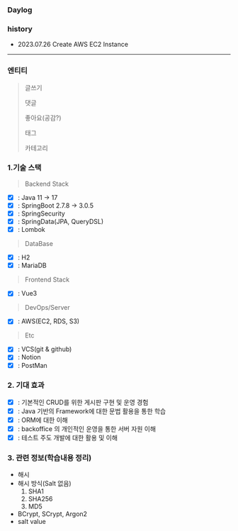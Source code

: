 ### Daylog 

### history 
- 2023.07.26 Create AWS EC2 Instance
 
<hr/>

### 엔티티
> 글쓰기
> 
> 댓글
> 
> 좋아요(공감?)
> 
> 태그
> 
> 카테고리


### 1.기술 스택

> <p>Backend Stack</p>

- [x] : Java 11 -> 17
- [x] : SpringBoot 2.7.8 -> 3.0.5
- [x] : SpringSecurity
- [x] : SpringData(JPA, QueryDSL)
- [x] : Lombok

> <p>DataBase</p>

- [x] : H2
- [x] : MariaDB

> <p>Frontend Stack</p>

- [x] : Vue3

> <p>DevOps/Server</p>

- [x] : AWS(EC2, RDS, S3)

> <p>Etc</p>

- [x] : VCS(git & github)
- [x] : Notion
- [x] : PostMan

### 2. 기대 효과
- [x] : 기본적인 CRUD를 위한 게시판 구현 및 운영 경험
- [x] : Java 기반의 Framework에 대한 문법 활용을 통한 학습
- [x] : ORM에 대한 이해
- [x] : backoffice 의 개인적인 운영을 통한 서버 자원 이해
- [x] : 테스트 주도 개발에 대한 활용 및 이해

### 3. 관련 정보(학습내용 정리)
- 해시
- 해시 방식(Salt 없음)
  1. SHA1
  2. SHA256
  3. MD5
- BCrypt, SCrypt, Argon2
- salt value